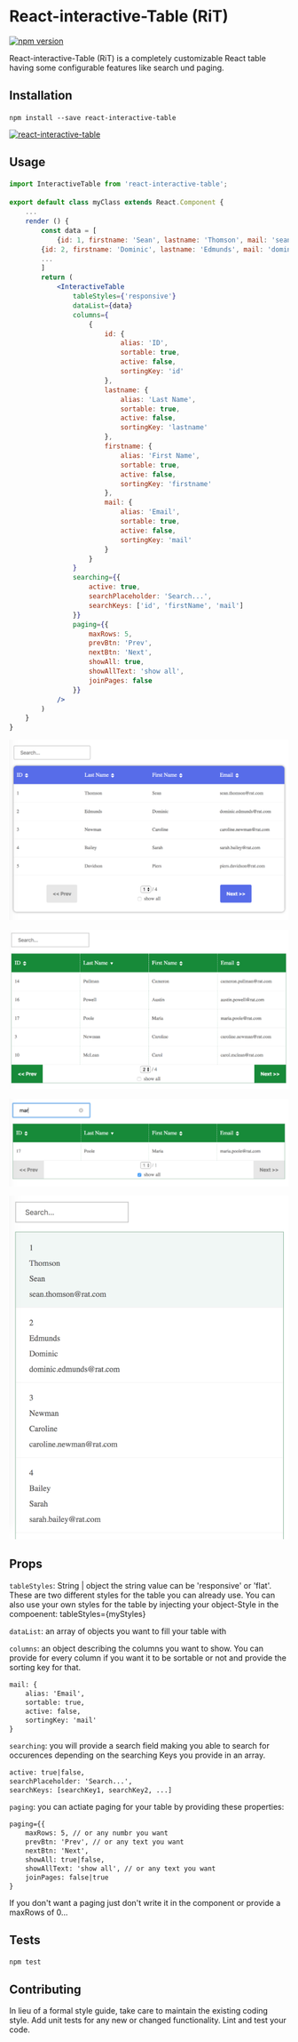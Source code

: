 # React-interactive-Table (RiT)

[![npm version](https://badge.fury.io/js/survey-monkey-streams.svg)](//npmjs.com/package/react-interactive-table)

React-interactive-Table (RiT) is a completely customizable React table having some configurable features like search und paging.

## Installation

  `npm install --save react-interactive-table`

[![react-interactive-table](https://nodei.co/npm/react-interactive-table.png)](https://npmjs.org/package/react-interactive-table)

## Usage

```jsx
import InteractiveTable from 'react-interactive-table';

export default class myClass extends React.Component {
    ...
    render () {
        const data = [
            {id: 1, firstname: 'Sean', lastname: 'Thomson', mail: 'sean.thomson@rat.com'},
        {id: 2, firstname: 'Dominic', lastname: 'Edmunds', mail: 'dominic.edmunds@rat.com'},
        ...
        ]
        return (
            <InteractiveTable
                tableStyles={'responsive'}
                dataList={data} 
                columns={
                    {
                        id: {
                            alias: 'ID',
                            sortable: true,
                            active: false,
                            sortingKey: 'id'
                        },
                        lastname: {
                            alias: 'Last Name',
                            sortable: true,
                            active: false,
                            sortingKey: 'lastname'
                        },
                        firstname: {
                            alias: 'First Name',
                            sortable: true,
                            active: false,
                            sortingKey: 'firstname'
                        },
                        mail: {
                            alias: 'Email',
                            sortable: true,
                            active: false,
                            sortingKey: 'mail'
                        }
                    }
                }
                searching={{
                    active: true,
                    searchPlaceholder: 'Search...',
                    searchKeys: ['id', 'firstName', 'mail']
                }}
                paging={{
                    maxRows: 5,
                    prevBtn: 'Prev',
                    nextBtn: 'Next',
                    showAll: true,
                    showAllText: 'show all',
                    joinPages: false
                }}
            />
        )
    }
}
```

![Responsive Design](./images/RAT1.png?raw=true "Responsive Design")

![Flat Design](./images/RAT2.png?raw=true "Flat Design") 

![Searching](./images/RAT3.png?raw=true "Searching") 

![Small Des](./images/RAT4.png?raw=true "Responsive Design") 
 
## Props
`tableStyles`: String | object
the string value can be 'responsive' or 'flat'. These are two different styles for the table you can already use.
You can also use your own styles for the table by injecting your object-Style in the compoenent: tableStyles={myStyles}

`dataList`: an array of objects you want to fill your table with

`columns`: an object describing the columns you want to show. You can provide for every column if you want it to be sortable or not and provide the sorting key for that.

    mail: {
        alias: 'Email',
        sortable: true,
        active: false,
        sortingKey: 'mail'
    }

`searching`: you will provide a search field making you able to search for occurences depending on the searching Keys you provide in an array.

    active: true|false,
    searchPlaceholder: 'Search...',
    searchKeys: [searchKey1, searchKey2, ...]

`paging`: you can actiate paging for your table by providing these properties:

    paging={{
        maxRows: 5, // or any numbr you want
        prevBtn: 'Prev', // or any text you want
        nextBtn: 'Next',
        showAll: true|false,
        showAllText: 'show all', // or any text you want
        joinPages: false|true
    }

If you don't want a paging just don't write it in the component or provide a maxRows of 0...

## Tests

  `npm test`

## Contributing

In lieu of a formal style guide, take care to maintain the existing coding style. Add unit tests for any new or changed functionality. Lint and test your code.
